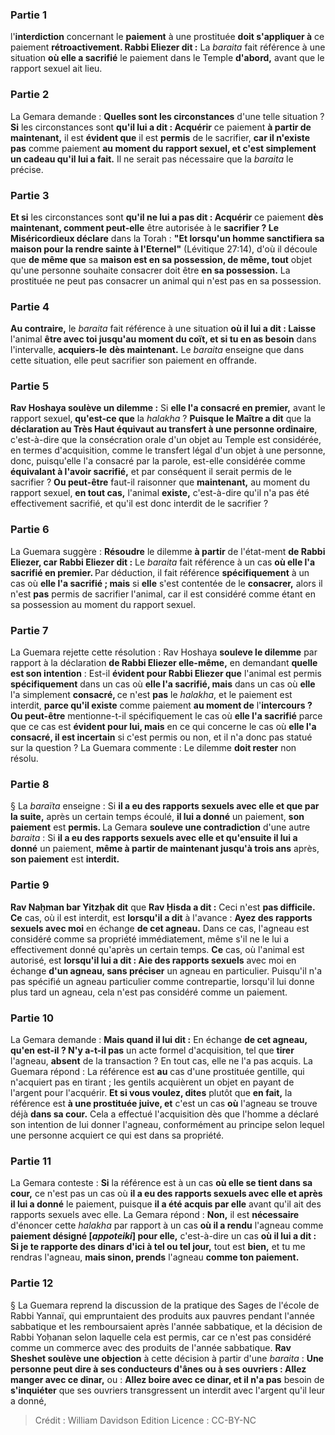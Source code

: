 
### Partie 1
l'<b>interdiction</b> concernant le <b>paiement</b> à une prostituée <b>doit s'appliquer à</b> ce paiement <b>rétroactivement. Rabbi Eliezer dit :</b> La <i>baraita</i> fait référence à une situation <b>où elle a sacrifié</b> le paiement dans le Temple <b>d'abord,</b> avant que le rapport sexuel ait lieu.

### Partie 2
La Gemara demande : <b>Quelles sont les circonstances</b> d'une telle situation ? <b>Si</b> les circonstances sont <b>qu'il lui a dit : Acquérir</b> ce paiement <b>à partir de maintenant,</b> il est <b>évident que</b> il est <b>permis</b> de le sacrifier, <b>car il n'existe pas</b> comme paiement <b>au moment du rapport sexuel, et c'est simplement un cadeau qu'il lui a fait.</b> Il ne serait pas nécessaire que la <i>baraita</i> le précise.

### Partie 3
<b>Et si</b> les circonstances sont <b>qu'il ne lui a pas dit : Acquérir</b> ce paiement <b>dès maintenant, comment peut-elle</b> être autorisée à le <b>sacrifier ? Le Miséricordieux déclare</b> dans la Torah : <b>"Et lorsqu'un homme sanctifiera sa maison pour la rendre sainte à l'Eternel"</b> (Lévitique 27:14), d'où il découle que <b>de même que</b> sa <b>maison est en sa possession, de même, tout</b> objet qu'une personne souhaite consacrer doit être <b>en sa possession.</b> La prostituée ne peut pas consacrer un animal qui n'est pas en sa possession.

### Partie 4
<b>Au contraire,</b> le <i>baraita</i> fait référence à une situation <b>où il lui a dit : Laisse</b> l'animal <b>être avec toi jusqu'au moment du coït, et si tu en as besoin</b> dans l'intervalle, <b>acquiers-le</b> <b>dès maintenant.</b> Le <i>baraita</i> enseigne que dans cette situation, elle peut sacrifier son paiement en offrande.

### Partie 5
<b>Rav Hoshaya soulève un dilemme :</b> Si <b>elle l'a consacré en premier,</b> avant le rapport sexuel, <b>qu'est-ce que</b> la <i>halakha</i> ? <b>Puisque le Maître a dit</b> que la <b>déclaration au Très Haut équivaut au transfert à une personne ordinaire</b>, c'est-à-dire que la consécration orale d'un objet au Temple est considérée, en termes d'acquisition, comme le transfert légal d'un objet à une personne, donc, puisqu'elle l'a consacré par la parole, est-elle considérée comme <b>équivalant à l'avoir sacrifié,</b> et par conséquent il serait permis de le sacrifier ? <b>Ou peut-être</b> faut-il raisonner que <b>maintenant,</b> au moment du rapport sexuel, <b>en tout cas,</b> l'animal <b>existe,</b> c'est-à-dire qu'il n'a pas été effectivement sacrifié, et qu'il est donc interdit de le sacrifier ?

### Partie 6
La Guemara suggère : <b>Résoudre</b> le dilemme <b>à partir</b> de l'état-ment <b>de Rabbi Eliezer, car Rabbi Eliezer dit :</b> Le <i>baraita</i> fait référence à un cas <b>où elle l'a sacrifié en premier. </b> Par déduction, il fait référence <b>spécifiquement</b> à un cas où <b>elle l'a sacrifié ; mais</b> si <b>elle</b> s'est contentée de le <b>consacrer,</b> alors il n'est <b>pas</b> permis de sacrifier l'animal, car il est considéré comme étant en sa possession au moment du rapport sexuel.

### Partie 7
La Guemara rejette cette résolution : Rav Hoshaya <b>souleve le dilemme</b> par rapport à la déclaration <b>de Rabbi Eliezer elle-même,</b> en demandant <b>quelle est son intention</b> : Est-il <b>évident pour Rabbi Eliezer que</b> l'animal est permis <b>spécifiquement</b> dans un cas où <b>elle l'a sacrifié, mais</b> dans un cas où <b>elle</b> l'a simplement <b>consacré, </b> ce n'est <b>pas</b> le <i>halakha</i>, et le paiement est interdit, <b>parce qu'il existe</b> comme paiement <b>au moment de</b> l'<b>intercours ? Ou peut-être</b> mentionne-t-il spécifiquement le cas où <b>elle l'a sacrifié</b> parce que ce cas est <b>évident pour lui, mais</b> en ce qui concerne le cas où <b>elle l'a consacré, il est incertain</b> si c'est permis ou non, et il n'a donc pas statué sur la question ? La Guemara commente : Le dilemme <b>doit rester</b> non résolu.

### Partie 8
§ La <i>baraïta</i> enseigne : Si <b>il a eu des rapports sexuels avec elle et que par la suite,</b> après un certain temps écoulé, <b>il lui a donné</b> un paiement, <b>son paiement</b> est <b>permis. </b> La Gemara <b>souleve une contradiction</b> d'une autre <i>baraita</i> : Si <b>il a eu des rapports sexuels avec elle et qu'ensuite il lui a donné</b> un paiement, <b>même à partir de maintenant jusqu'à trois ans</b> après, <b>son paiement</b> est <b>interdit.</b>

### Partie 9
<b>Rav Naḥman bar Yitzḥak dit</b> que <b>Rav Ḥisda a dit :</b> Ceci n'est <b>pas difficile. Ce</b> cas, où il est interdit, est <b>lorsqu'il a dit</b> à l'avance : <b>Ayez des rapports sexuels avec moi</b> en échange <b>de cet agneau.</b> Dans ce cas, l'agneau est considéré comme sa propriété immédiatement, même s'il ne le lui a effectivement donné qu'après un certain temps. <b>Ce</b> cas, où l'animal est autorisé, est <b>lorsqu'il lui a dit : Aie des rapports sexuels</b> avec moi en échange <b>d'un agneau, sans préciser</b> un agneau en particulier. Puisqu'il n'a pas spécifié un agneau particulier comme contrepartie, lorsqu'il lui donne plus tard un agneau, cela n'est pas considéré comme un paiement.

### Partie 10
La Gemara demande : <b>Mais quand il lui dit :</b> En échange <b>de cet agneau, qu'en est-il ? N'y a-t-il pas</b> un acte formel d'acquisition, tel que <b>tirer</b> l'agneau, <b>absent</b> de la transaction ? En tout cas, elle ne l'a pas acquis. La Guemara répond : La référence est <b>au</b> cas d'une prostituée gentille, qui n'acquiert pas en tirant ;</b> les gentils acquièrent un objet en payant de l'argent pour l'acquérir. <b>Et si vous voulez, dites</b> plutôt que <b>en fait,</b> la référence est <b>à une prostituée juive, et</b> c'est un cas <b>où</b> l'agneau se trouve déjà <b>dans sa cour.</b> Cela a effectué l'acquisition dès que l'homme a déclaré son intention de lui donner l'agneau, conformément au principe selon lequel une personne acquiert ce qui est dans sa propriété.

### Partie 11
La Gemara conteste : <b>Si</b> la référence est à un cas <b>où elle se tient dans sa cour,</b> ce n'est pas un cas où <b>il a eu des rapports sexuels avec elle et après il lui a donné</b> le paiement, puisque <b>il a été acquis par elle</b> avant qu'il ait des rapports sexuels avec elle. La Gemara répond : <b>Non,</b> il est <b>nécessaire</b> d'énoncer cette <i>halakha</i> par rapport à un cas <b>où il a rendu</b> l'agneau comme <b>paiement désigné [<i>appoteiki</i>] pour elle,</b> c'est-à-dire un cas <b>où il lui a dit : Si je te rapporte des dinars d'ici à tel ou tel jour,</b> tout est <b>bien,</b> et tu me rendras l'agneau, <b>mais sinon, prends</b> l'agneau <b>comme ton paiement.</b>

### Partie 12
§ La Guemara reprend la discussion de la pratique des Sages de l'école de Rabbi Yannaï, qui empruntaient des produits aux pauvres pendant l'année sabbatique et les remboursaient après l'année sabbatique, et la décision de Rabbi Yoḥanan selon laquelle cela est permis, car ce n'est pas considéré comme un commerce avec des produits de l'année sabbatique. <b>Rav Sheshet soulève une objection</b> à cette décision à partir d'une <i>baraita</i> : <b>Une personne peut dire à ses conducteurs d'ânes ou à ses ouvriers : Allez manger avec ce dinar,</b> ou : <b>Allez boire avec ce dinar, et il n'a pas</b> besoin de <b>s'inquiéter</b> que ses ouvriers transgressent un interdit avec l'argent qu'il leur a donné,

>Crédit : William Davidson Edition
>Licence : CC-BY-NC